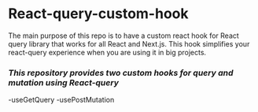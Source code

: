 # React-query-custom-hook

The main purpose of this repo is to have a custom react hook for React query library that works for all React and Next.js. This hook simplifies your react-query experience when you are using it in big projects.

### _This repository provides two custom hooks for query and mutation using React-query_

-useGetQuery
-usePostMutation
